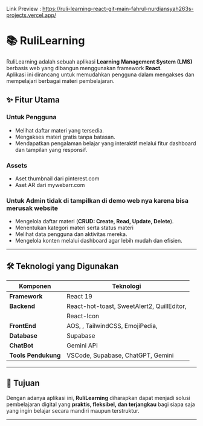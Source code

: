 Link Preview : https://ruli-learning-react-git-main-fahrul-nurdiansyah263s-projects.vercel.app/

# 📚 RuliLearning 

RuliLearning adalah sebuah aplikasi **Learning Management System (LMS)** berbasis web yang dibangun menggunakan framework **React**.  
Aplikasi ini dirancang untuk memudahkan pengguna dalam mengakses dan mempelajari berbagai materi pembelajaran.

## ✨ Fitur Utama

### Untuk Pengguna
- Melihat daftar materi yang tersedia.
- Mengakses materi gratis tanpa batasan.
- Mendapatkan pengalaman belajar yang interaktif melalui fitur dashboard dan tampilan yang responsif.
  
### Assets
- Aset thumbnail dari pinterest.com
- Aset AR dari mywebarr.com

### Untuk Admin tidak di tampilkan di demo web nya karena bisa merusak website
- Mengelola daftar materi (**CRUD: Create, Read, Update, Delete**).
- Menentukan kategori materi serta status materi
- Melihat data pengguna dan aktivitas mereka.
- Mengelola konten melalui dashboard agar lebih mudah dan efisien.

---

## 🛠️ Teknologi yang Digunakan

| Komponen             | Teknologi                                   |
|----------------------|---------------------------------------------|
| **Framework**        | React 19                                    |
| **Backend**          | React-hot-toast, SweetAlert2, QuillEditor,  |
|                      | React-Icon                                  |
| **FrontEnd**         | AOS, , TailwindCSS, EmojiPedia,             |
| **Database**         | Supabase                                    |
| **ChatBot**          | Gemini API                                  |
| **Tools Pendukung**  | VSCode, Supabase, ChatGPT, Gemini           |

---

## 🚀 Tujuan

Dengan adanya aplikasi ini, **RuliLearning** diharapkan dapat menjadi solusi pembelajaran digital yang **praktis, fleksibel, dan terjangkau** bagi siapa saja yang ingin belajar secara mandiri maupun terstruktur.



---
